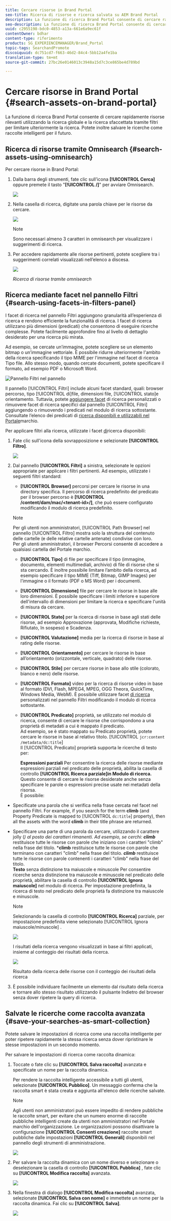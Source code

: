 ```yaml
---
title: Cercare risorse in Brand Portal
seo-title: Ricerca di risorse e ricerca salvata su AEM Brand Portal
description: La funzione di ricerca Brand Portal consente di cercare rapidamente risorse rilevanti utilizzando la ricerca globale e i filtri di ricerca consentono di limitare ulteriormente la ricerca. Salvate le ricerche come raccolte intelligenti per il futuro.
seo-description: La funzione di ricerca Brand Portal consente di cercare rapidamente risorse rilevanti utilizzando la ricerca globale e i filtri di ricerca consentono di limitare ulteriormente la ricerca. Salvate le ricerche come raccolte intelligenti per il futuro.
uuid: c2955198-bdc0-4853-a13a-661e6a9ec61f
contentOwner: bdhar
content-type: riferimento
products: SG_EXPERIENCEMANAGER/Brand_Portal
topic-tags: SearchandPromote
discoiquuid: dc751cd7-f663-46d2-84c4-5bb12a4fe1ba
translation-type: tm+mt
source-git-commit: 27bc26e0146013c3948a15d7c3ce865be4d789bd

---
```



# Cercare risorse in Brand Portal {#search-assets-on-brand-portal}

La funzione di ricerca Brand Portal consente di cercare rapidamente risorse rilevanti utilizzando la ricerca globale e la ricerca sfaccettata tramite filtri per limitare ulteriormente la ricerca. Potete inoltre salvare le ricerche come raccolte intelligenti per il futuro.

## Ricerca di risorse tramite Omnisearch {#search-assets-using-omnisearch}

Per cercare risorse in Brand Portal:

1. Dalla barra degli strumenti, fate clic sull’icona **[!UICONTROL Cerca]** oppure premete il tasto "**[!UICONTROL /]**" per avviare Omnisearch.

   ![](assets/omnisearchicon-1.png)

1. Nella casella di ricerca, digitate una parola chiave per le risorse da cercare.

   ![](assets/omnisearch.png)

   >[!NOTE]
   >
   >Sono necessari almeno 3 caratteri in omnisearch per visualizzare i suggerimenti di ricerca.

1. Per accedere rapidamente alle risorse pertinenti, potete scegliere tra i suggerimenti correlati visualizzati nell’elenco a discesa.

   ![](assets/assets-search-result.png)

   *Ricerca di risorse tramite omnisearch*

## Ricerca mediante facet nel pannello Filtri {#search-using-facets-in-filters-panel}

I facet di ricerca nel pannello Filtri aggiungono granularità all’esperienza di ricerca e rendono efficiente la funzionalità di ricerca. I facet di ricerca utilizzano più dimensioni (predicati) che consentono di eseguire ricerche complesse. Potete facilmente approfondire fino al livello di dettaglio desiderato per una ricerca più mirata.

Ad esempio, se cercate un’immagine, potete scegliere se un elemento bitmap o un’immagine vettoriale. È possibile ridurre ulteriormente l'ambito della ricerca specificando il tipo MIME per l'immagine nel facet di ricerca Tipo file. Allo stesso modo, quando cercate documenti, potete specificare il formato, ad esempio PDF o Microsoft Word.

![Pannello Filtri nel pannello](assets/file-type-search.png "Portale marchioFiltri nel Portale marchio")

Il pannello [!UICONTROL Filtri] include alcuni facet standard, quali: browser percorso, tipo [!UICONTROL di]file, dimensioni file, [!UICONTROL stato]e orientamento. Tuttavia, potete [aggiungere facet](../using/brand-portal-search-facets.md) di ricerca personalizzati o rimuovere facet di ricerca specifici dal pannello [!UICONTROL Filtri] aggiungendo o rimuovendo i predicati nel modulo di ricerca sottostante. Consultate l’elenco dei predicati di [ricerca disponibili e utilizzabili nel Portale](../using/brand-portal-search-facets.md#list-of-search-predicates)marchio.

Per applicare filtri alla ricerca, utilizzate i facet [di](../using/brand-portal-search-facets.md)ricerca disponibili:

1. Fate clic sull'icona della sovrapposizione e selezionate **[!UICONTROL Filtro]**.

   ![](assets/selectorrail.png)

2. Dal pannello **[!UICONTROL Filtri]** a sinistra, selezionate le opzioni appropriate per applicare i filtri pertinenti.
Ad esempio, utilizzate i seguenti filtri standard:

   * **[!UICONTROL Browser]** percorsi per cercare le risorse in una directory specifica. Il percorso di ricerca predefinito del predicato per il browser percorso è **[!UICONTROL /content/dam/mac/&lt;tenant-id&gt;/]**, che può essere configurato modificando il modulo di ricerca predefinito.
   >[!NOTE]
   >
   >Per gli utenti non amministratori, [!UICONTROL Path Browser] nel pannello [!UICONTROL Filtro] mostra solo la struttura del contenuto delle cartelle (e delle relative cartelle antenate) condivise con loro.\
   >Per gli utenti amministratori, il browser Percorsi consente di accedere a qualsiasi cartella del Portale marchio.

   * **[!UICONTROL Tipo]** di file per specificare il tipo (immagine, documento, elementi multimediali, archivio) di file di risorse che si sta cercando. È inoltre possibile limitare l’ambito della ricerca, ad esempio specificare il tipo MIME (Tiff, Bitmap, GIMP Images) per l’immagine o il formato (PDF o MS Word) per i documenti.
   * **[!UICONTROL Dimensione]** file per cercare le risorse in base alle loro dimensioni. È possibile specificare i limiti inferiore e superiore dell'intervallo di dimensioni per limitare la ricerca e specificare l'unità di misura da cercare.
   * **[!UICONTROL Stato]** per la ricerca di risorse in base agli stati delle risorse, ad esempio Approvazione (approvata, Modifiche richieste, Rifiutato, In sospeso) e Scadenza.
   * **[!UICONTROL Valutazione]** media per la ricerca di risorse in base al rating delle risorse.
   * **[!UICONTROL Orientamento]** per cercare le risorse in base all’orientamento (orizzontale, verticale, quadrato) delle risorse.
   * **[!UICONTROL Stile]** per cercare risorse in base allo stile (colorato, bianco e nero) delle risorse.
   * **[!UICONTROL Formato]** video per la ricerca di risorse video in base al formato (DVI, Flash, MPEG4, MPEG, OGG Theora, QuickTime, Windows Media, WebM).
   È possibile utilizzare facet [di ricerca](../using/brand-portal-search-facets.md) personalizzati nel pannello Filtri modificando il modulo di ricerca sottostante.

   * **[!UICONTROL Predicato]** proprietà, se utilizzato nel modulo di ricerca, consente di cercare le risorse che corrispondono a una proprietà di metadati a cui è mappato il predicato.\
      Ad esempio, se è stato mappato su Predicato proprietà, potete cercare le risorse in base al relativo titolo. [!UICONTROL `jcr:content /metadata/dc:title`]\
      Il [!UICONTROL Predicato] proprietà supporta le ricerche di testo per:

      **Espressioni parziali**
Per consentire la ricerca delle risorse mediante espressioni parziali nel predicato delle proprietà, abilita la casella di controllo **[!UICONTROL Ricerca parziale]in Modulo di ricerca.**\
      Questo consente di cercare le risorse desiderate anche senza specificare le parole o espressioni precise usate nei metadati della risorsa.\
      È possibile:
* Specificate una parola che si verifica nella frase cercata nel facet nel pannello Filtri. For example, if you search for the term **climb** (and Property Predicate is mapped to [!UICONTROL `dc:title`] property), then all the assets with the word **climb** in their title phrase are returned.
* Specificare una parte di una parola da cercare, utilizzando il carattere jolly (*) al posto dei caratteri rimanenti.
Ad esempio, se cerchi:
      **climb*** restituisce tutte le risorse con parole che iniziano con i caratteri "climb" nella frase del titolo.
      ***climb** restituisce tutte le risorse con parole che terminano con caratteri "climb" nella frase del titolo.
      ***climb*** restituisce tutte le risorse con parole contenenti i caratteri "climb" nella frase del titolo.\
      **Testo** senza distinzione tra maiuscole e minuscole Per consentire ricerche senza distinzione tra maiuscole e minuscole nel predicato delle proprietà, abilitare la casella di controllo **[!UICONTROL Ignora maiuscole]** nel modulo di ricerca. Per impostazione predefinita, la ricerca di testo nel predicato delle proprietà fa distinzione tra maiuscole e minuscole.
   >[!NOTE]
   >
   >Selezionando la casella di controllo **[!UICONTROL Ricerca]** parziale, per impostazione predefinita viene selezionato [!UICONTROL Ignora maiuscole/minuscole] .

   ![](assets/wildcard-prop-1.png)

   I risultati della ricerca vengono visualizzati in base ai filtri applicati, insieme al conteggio dei risultati della ricerca.

   ![](assets/omnisearch-with-filters.png)

   Risultato della ricerca delle risorse con il conteggio dei risultati della ricerca

3. È possibile individuare facilmente un elemento dal risultato della ricerca e tornare allo stesso risultato utilizzando il pulsante Indietro del browser senza dover ripetere la query di ricerca.

## Salvate le ricerche come raccolta avanzata {#save-your-searches-as-smart-collection}

Potete salvare le impostazioni di ricerca come una raccolta intelligente per poter ripetere rapidamente la stessa ricerca senza dover ripristinare le stesse impostazioni in un secondo momento.

Per salvare le impostazioni di ricerca come raccolta dinamica:

1. Toccate o fate clic su **[!UICONTROL Salva raccolta]** avanzata e specificate un nome per la raccolta dinamica.

   Per rendere la raccolta intelligente accessibile a tutti gli utenti, selezionate **[!UICONTROL Pubblico]**. Un messaggio conferma che la raccolta smart è stata creata e aggiunta all'elenco delle ricerche salvate.

   >[!NOTE]
   >
   >Agli utenti non amministratori può essere impedito di rendere pubbliche le raccolte smart, per evitare che un numero enorme di raccolte pubbliche intelligenti create da utenti non amministratori nel Portale marchio dell'organizzazione. Le organizzazioni possono disattivare la configurazione **[!UICONTROL Consenti creazione]** raccolte smart pubbliche dalle impostazioni **[!UICONTROL Generali]** disponibili nel pannello degli strumenti di amministrazione.

   ![](assets/save_smartcollectionui.png)

2. Per salvare la raccolta dinamica con un nome diverso e selezionare o deselezionare la casella di controllo **[!UICONTROL Pubblica]** , fate clic su **[!UICONTROL Modifica raccolta]** avanzata.

   ![](assets/edit_smartcollection.png)

3. Nella finestra di dialogo **[!UICONTROL Modifica raccolta]** avanzata, selezionate **[!UICONTROL Salva con nome]** e immettete un nome per la raccolta dinamica. Fai clic su **[!UICONTROL Salva]**.

   ![](assets/saveas_smartsearch.png)
